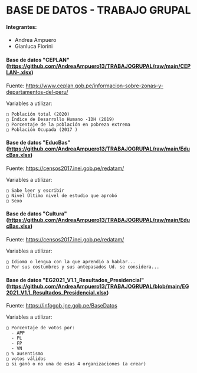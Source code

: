 # BASE DE DATOS - TRABAJO GRUPAL



#### Integrantes:
  - Andrea Ampuero 
  - Gianluca Fiorini

#### Base de datos "CEPLAN" (https://github.com/AndreaAmpuero13/TRABAJOGRUPAL/raw/main/CEPLAN-.xlsx)

Fuente: https://www.ceplan.gob.pe/informacion-sobre-zonas-y-departamentos-del-peru/

  Variables a utilizar:
  
    ▢ Población total (2020)
    ▢ Índice de Desarrollo Humano -IDH (2019)
    ▢ Porcentaje de la población en pobreza extrema 
    ▢ Población Ocupada (2017 )

#### Base de datos "EducBas" (https://github.com/AndreaAmpuero13/TRABAJOGRUPAL/raw/main/EducBas.xlsx)

Fuente: https://censos2017.inei.gob.pe/redatam/

  Variables a utilizar:

    ▢ Sabe leer y escribir
    ▢ Nivel Último nivel de estudio que aprobó
    ▢ Sexo
    
#### Base de datos "Cultura" (https://github.com/AndreaAmpuero13/TRABAJOGRUPAL/raw/main/EducBas.xlsx)

Fuente: https://censos2017.inei.gob.pe/redatam/

  Variables a utilizar:

    ▢ Idioma o lengua con la que aprendió a hablar...
    ▢ Por sus costumbres y sus antepasados Ud. se considera...

#### Base de datos "EG2021_V1.1_Resultados_Presidencial" (https://github.com/AndreaAmpuero13/TRABAJOGRUPAL/blob/main/EG2021_V1.1_Resultados_Presidencial.xlsx)

Fuente: https://infogob.jne.gob.pe/BaseDatos

  Variables a utilizar:

    ▢ Porcentaje de votos por: 
      - APP
      - PL
      - FP
      - VN
    ▢ % ausentismo
    ▢ votos válidos
    ▢ si ganó o no una de esas 4 organizaciones (a crear)

   
    

